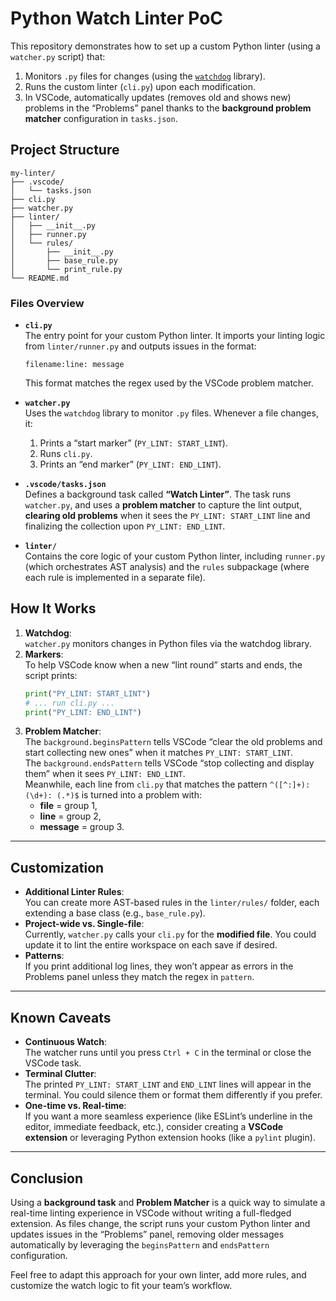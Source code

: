 # Python Watch Linter PoC

This repository demonstrates how to set up a custom Python linter (using a `watcher.py` script) that:

1. Monitors `.py` files for changes (using the [`watchdog`](https://pypi.org/project/watchdog/) library).
2. Runs the custom linter (`cli.py`) upon each modification.
3. In VSCode, automatically updates (removes old and shows new) problems in the “Problems” panel thanks to the **background problem matcher** configuration in `tasks.json`.

## Project Structure

```
my-linter/
├── .vscode/
│   └── tasks.json
├── cli.py
├── watcher.py
├── linter/
│   ├── __init__.py
│   ├── runner.py
│   └── rules/
│       ├── __init__.py
│       ├── base_rule.py
│       └── print_rule.py
└── README.md
```

### Files Overview

- **`cli.py`**  
  The entry point for your custom Python linter. It imports your linting logic from `linter/runner.py` and outputs issues in the format:

  ```
  filename:line: message
  ```

  This format matches the regex used by the VSCode problem matcher.

- **`watcher.py`**  
  Uses the `watchdog` library to monitor `.py` files. Whenever a file changes, it:

  1. Prints a “start marker” (`PY_LINT: START_LINT`).
  2. Runs `cli.py`.
  3. Prints an “end marker” (`PY_LINT: END_LINT`).

- **`.vscode/tasks.json`**  
  Defines a background task called **“Watch Linter”**. The task runs `watcher.py`, and uses a **problem matcher** to capture the lint output, **clearing old problems** when it sees the `PY_LINT: START_LINT` line and finalizing the collection upon `PY_LINT: END_LINT`.

- **`linter/`**  
  Contains the core logic of your custom Python linter, including `runner.py` (which orchestrates AST analysis) and the `rules` subpackage (where each rule is implemented in a separate file).

## How It Works

1. **Watchdog**:  
   `watcher.py` monitors changes in Python files via the watchdog library.
2. **Markers**:  
   To help VSCode know when a new “lint round” starts and ends, the script prints:
   ```python
   print("PY_LINT: START_LINT")
   # ... run cli.py ...
   print("PY_LINT: END_LINT")
   ```
3. **Problem Matcher**:  
   The `background.beginsPattern` tells VSCode “clear the old problems and start collecting new ones” when it matches `PY_LINT: START_LINT`.  
   The `background.endsPattern` tells VSCode “stop collecting and display them” when it sees `PY_LINT: END_LINT`.  
   Meanwhile, each line from `cli.py` that matches the pattern `^([^:]+):(\d+): (.*)$` is turned into a problem with:
   - **file** = group 1,
   - **line** = group 2,
   - **message** = group 3.

---

## Customization

- **Additional Linter Rules**:  
  You can create more AST-based rules in the `linter/rules/` folder, each extending a base class (e.g., `base_rule.py`).
- **Project-wide vs. Single-file**:  
  Currently, `watcher.py` calls your `cli.py` for the **modified file**. You could update it to lint the entire workspace on each save if desired.
- **Patterns**:  
  If you print additional log lines, they won’t appear as errors in the Problems panel unless they match the regex in `pattern`.

---

## Known Caveats

- **Continuous Watch**:  
  The watcher runs until you press `Ctrl + C` in the terminal or close the VSCode task.
- **Terminal Clutter**:  
  The printed `PY_LINT: START_LINT` and `END_LINT` lines will appear in the terminal. You could silence them or format them differently if you prefer.
- **One-time vs. Real-time**:  
  If you want a more seamless experience (like ESLint’s underline in the editor, immediate feedback, etc.), consider creating a **VSCode extension** or leveraging Python extension hooks (like a `pylint` plugin).

---

## Conclusion

Using a **background task** and **Problem Matcher** is a quick way to simulate a real-time linting experience in VSCode without writing a full-fledged extension. As files change, the script runs your custom Python linter and updates issues in the “Problems” panel, removing older messages automatically by leveraging the `beginsPattern` and `endsPattern` configuration.

Feel free to adapt this approach for your own linter, add more rules, and customize the watch logic to fit your team’s workflow.
